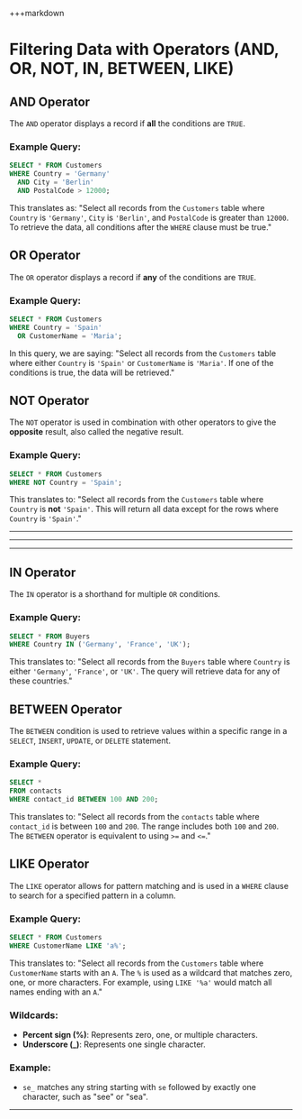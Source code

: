+++markdown
# Filtering Data with Operators (AND, OR, NOT, IN, BETWEEN, LIKE)

## AND Operator
The `AND` operator displays a record if **all** the conditions are `TRUE`.

### Example Query:
```sql
SELECT * FROM Customers
WHERE Country = 'Germany'
  AND City = 'Berlin'
  AND PostalCode > 12000;
```

This translates as: 
"Select all records from the `Customers` table where `Country` is `'Germany'`, `City` is `'Berlin'`, and `PostalCode` is greater than `12000`. To retrieve the data, all conditions after the `WHERE` clause must be true."



## OR Operator
The `OR` operator displays a record if **any** of the conditions are `TRUE`.

### Example Query:
```sql
SELECT * FROM Customers
WHERE Country = 'Spain' 
  OR CustomerName = 'Maria';
```

In this query, we are saying: 
"Select all records from the `Customers` table where either `Country` is `'Spain'` or `CustomerName` is `'Maria'`. If one of the conditions is true, the data will be retrieved."



## NOT Operator
The `NOT` operator is used in combination with other operators to give the **opposite** result, also called the negative result.

### Example Query:
```sql
SELECT * FROM Customers
WHERE NOT Country = 'Spain';
```

This translates to:
"Select all records from the `Customers` table where `Country` is **not** `'Spain'`. This will return all data except for the rows where `Country` is `'Spain'`."

---
---
---

## IN Operator
The `IN` operator is a shorthand for multiple `OR` conditions.

### Example Query:
```sql
SELECT * FROM Buyers
WHERE Country IN ('Germany', 'France', 'UK');
```

This translates to:
"Select all records from the `Buyers` table where `Country` is either `'Germany'`, `'France'`, or `'UK'`. The query will retrieve data for any of these countries."



## BETWEEN Operator
The `BETWEEN` condition is used to retrieve values within a specific range in a `SELECT`, `INSERT`, `UPDATE`, or `DELETE` statement.

### Example Query:
```sql
SELECT *
FROM contacts
WHERE contact_id BETWEEN 100 AND 200;
```

This translates to:
"Select all records from the `contacts` table where `contact_id` is between `100` and `200`. The range includes both `100` and `200`. The `BETWEEN` operator is equivalent to using `>=` and `<=`."



## LIKE Operator
The `LIKE` operator allows for pattern matching and is used in a `WHERE` clause to search for a specified pattern in a column.

### Example Query:
```sql
SELECT * FROM Customers
WHERE CustomerName LIKE 'a%';
```

This translates to:
"Select all records from the `Customers` table where `CustomerName` starts with an `A`. The `%` is used as a wildcard that matches zero, one, or more characters. For example, using `LIKE '%a'` would match all names ending with an `A`."

### Wildcards:
- **Percent sign (%)**: Represents zero, one, or multiple characters.
- **Underscore (_)**: Represents one single character.

### Example:
- `se_` matches any string starting with `se` followed by exactly one character, such as "see" or "sea".
---